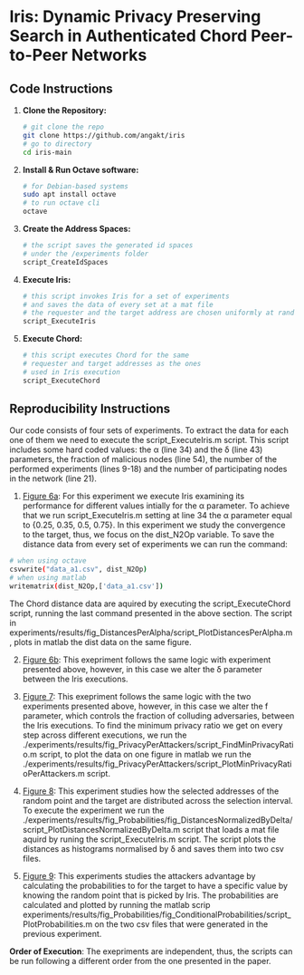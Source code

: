 # Iris: Dynamic Privacy Preserving Search in Authenticated Chord Peer-to-Peer Networks

## Code Instructions

1. **Clone the Repository:**
   ```bash
   # git clone the repo
   git clone https://github.com/angakt/iris
   # go to directory
   cd iris-main
   ```
2. **Install & Run Octave software:** 
    ```bash
    # for Debian-based systems
    sudo apt install octave
    # to run octave cli
    octave
    ```
3. **Create the Address Spaces:**
    ```bash
    # the script saves the generated id spaces
    # under the /experiments folder
    script_CreateIdSpaces
    ```   
4. **Execute Iris:**
   ```bash
   # this script invokes Iris for a set of experiments
   # and saves the data of every set at a mat file
   # the requester and the target address are chosen uniformly at random
   script_ExecuteIris
   ```
5. **Execute Chord:**
   ```bash
   # this script executes Chord for the same
   # requester and target addresses as the ones 
   # used in Iris execution
   script_ExecuteChord
   ```

## Reproducibility Instructions

Our code consists of four sets of experiments. To extract the data for each one of them
we need to execute the script_ExecuteIris.m script. This script includes some hard coded values:
the α (line 34) and the δ (line 43) parameters, the fraction of malicious nodes (line 54),
the number of the performed experiments (lines 9-18) and the number of participating nodes in the network (line 21).

 1. [Figure 6a](experiments/results/fig_DistancesPerAlpha/data/distances_per_alpha.pdf): For this experiment we execute Iris examining its performance for different values intially for the α parameter. To achieve that we run
 script_ExecuteIris.m setting at line 34 the α parameter equal to {0.25, 0.35, 0.5, 0.75}. In this experiment we study the convergence
 to the target, thus, we focus on the dist_N2Op variable. To save the distance data from every set of experiments we can run the command:
 
   ```bash
   # when using octave
   csvwrite("data_a1.csv", dist_N2Op)
   # when using matlab
   writematrix(dist_N2Op,['data_a1.csv'])
   ```

   The Chord distance data are aquired by executing the script_ExecuteChord script, running the last command presented in the above section.
   The script in experiments/results/fig_DistancesPerAlpha/script_PlotDistancesPerAlpha.m, plots in matlab the dist data on the same figure.

2. [Figure 6b](./experiments/results/fig_DistancesPerDelta): This exepriment follows the same logic with experiment presented above, 
however, in this case we alter the δ parameter between the Iris executions.

3. [Figure 7](./experiments/results/fig_PrivacyPerAttackers): This exepriment follows the same logic with the two experiments presented above, 
however, in this case we alter the f parameter, which controls the fraction of colluding adversaries, between the Iris executions.
To find the minimum privacy ratio we get on every step across different executions,
we run the ./experiments/results/fig_PrivacyPerAttackers/script_FindMinPrivacyRatio.m script, to plot the data on one figure in matlab
we run the ./experiments/results/fig_PrivacyPerAttackers/script_PlotMinPrivacyRatioPerAttackers.m script.

4. [Figure 8](./experiments/results/fig_Probabilities/fig_DistancesNormalizedByDelta): This experiment studies how the selected addresses of the
random point and the target are distributed across the selection interval. To execute the experiment we run the ./experiments/results/fig_Probabilities/fig_DistancesNormalizedByDelta/script_PlotDistancesNormalizedByDelta.m
script that loads a mat file aquird by runing the script_ExecuteIris.m script. The script plots the distances as histograms normalised by δ and saves them into two csv files.

5. [Figure 9](./experiments/results/fig_Probabilities/fig_DistancesNormalizedByDelta): This experiments studies the attackers advantage by calculating
the probabilities to for the target to have a specific value by knowing the random point that is picked by Iris. The probabilities are calculated and plotted
by running the matlab scrip experiments/results/fig_Probabilities/fig_ConditionalProbabilities/script_PlotProbabilities.m on the two csv files that were
generated in the previous experiment.

**Order of Execution**: The exepriments are independent, thus, the scripts can be run following a different order from the
one presented in the paper.

